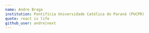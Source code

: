 ```yaml
---
name: Andre Braga
institution: Pontifícia Universidade Católica do Paraná (PUCPR) 
quote: react is life
github_user: andre|next
---
```


